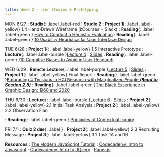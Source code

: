 ```yaml
---
title: Week 2 - User Studies + Prototyping
---
```


MON 6/27
: **Studio**{: .label .label-red } [**Studio 2**](#)
: **Project 1**{: .label .label-yellow} 1.4 Hand-Drawn Wireframe (bCourses + Slack)
: **Reading**{: .label .label-green } [How to Conduct a Heuristic Evaluation](https://www.nngroup.com/articles/how-to-conduct-a-heuristic-evaluation/)
: **Reading**{: .label .label-green } [10 Usability Heuristics for User Interface Design](https://www.nngroup.com/articles/ten-usability-heuristics/)


TUE 6/28
: **Project 1**{: .label .label-yellow} 1.5 Interactive Prototype
: **Lecture**{: .label .label-purple }[Lecture 4](#)
  : [Slides](#)
: **Reading**{: .label .label-green }[10 Cognitive Biases to Avoid in User Research](https://uxdesign.cc/10-cognitive-biases-to-avoid-in-user-research-and-how-to-avoid-them-993aa397c8c6)

WED 6/29
: **Remote Lecture**{: .label .label-purple }[Lecture 5](#)
   : [Slides](#)
: **Project 1**{: .label .label-yellow} Final Report
: **Reading**{: .label .label-green }[Embracing 4 Tensions in HCI Research with Marginalized People _**(Read to Section 2.5)**_](https://www.smunson.com/portfolio/projects/Liang-HCIRwithMarginalizedPeople-Preprint.pdf)
: **Reading**{: .label .label-green }[The Black Experience in Graphic Design: 1968 and 2020](https://letterformarchive.org/news/view/the-black-experience-in-graphic-design-1968-and-2020)


THU 6/30
: **Lecture**{: .label .label-purple }[Lecture 6](#)
  : [Slides](#)
: **Project 2**{: .label .label-yellow} 2.1 Initial Task Analysis
: **Project 2**{: .label .label-yellow} 2.2 Observation Plan

: **Reading**{: .label .label-green } [Principles of Contextual Inquiry](https://drive.google.com/file/d/1KomuKGYFFKYJ3WbEHtGIWnndhooajf0D/view?usp=sharing)

FRI 7/1
: **Quiz 2 due**{: .label }
: **Project 2**{: .label .label-yellow} 2.3 Recruiting Message
: **Project 3**{: .label .label-yellow} 3.1 Task 1A and 1B

**Resources**
: [The Modern JavaScript Tutorial](https://javascript.info/)
: [Codecademy: Intro to Javascript](https://www.codecademy.com/learn/introduction-to-javascript)
: [Codecademy: Intro to JQuery](https://www.codecademy.com/learn/learn-jquery)
: [Paper.js](http://paperjs.org/)

